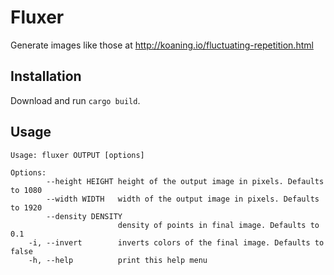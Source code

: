 # Fluxer #
Generate images like those at http://koaning.io/fluctuating-repetition.html

## Installation ##
Download and run `cargo build`.

## Usage ##
```
Usage: fluxer OUTPUT [options]

Options:
        --height HEIGHT height of the output image in pixels. Defaults to 1080
        --width WIDTH   width of the output image in pixels. Defaults to 1920
        --density DENSITY
                        density of points in final image. Defaults to 0.1
    -i, --invert        inverts colors of the final image. Defaults to false
    -h, --help          print this help menu
```
